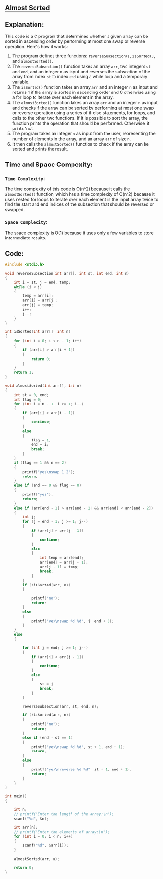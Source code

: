 ## [Almost Sorted](https://www.hackerrank.com/challenges/almost-sorted/problem)

## Explanation:
This code is a C program that determines whether a given array can be sorted in ascending order by performing at most one swap or reverse operation. Here's how it works:

1. The program defines three functions: `reverseSubsection()`, `isSorted()`, and `almostSorted()`.
2. The `reverseSubsection()` function takes an array `arr`, two integers `st` and `end`, and an integer `n` as input and reverses the subsection of the array from index `st` to index `end` using a while loop and a temporary variable.
3. The `isSorted()` function takes an array `arr` and an integer `n` as input and returns 1 if the array is sorted in ascending order and 0 otherwise using a for loop to iterate over each element in the array.
4. The `almostSorted()` function takes an array `arr` and an integer `n` as input and checks if the array can be sorted by performing at most one swap or reverse operation using a series of if-else statements, for loops, and calls to the other two functions. If it is possible to sort the array, the function prints the operation that should be performed. Otherwise, it prints 'no'.
5. The program takes an integer `n` as input from the user, representing the number of elements in the array, and an array `arr` of size `n`.
6. It then calls the `almostSorted()` function to check if the array can be sorted and prints the result.

## Time and Space Compexity:
### `Time Complexity`:
The time complexity of this code is O(n^2) because it calls the `almostSorted()` function, which has a time complexity of O(n^2) because it uses nested for loops to iterate over each element in the input array twice to find the start and end indices of the subsection that should be reversed or swapped.

### `Space Complexity`:
The space complexity is O(1) because it uses only a few variables to store intermediate results.

## Code:
```c
#include <stdio.h>

void reverseSubsection(int arr[], int st, int end, int n)
{
    int i = st, j = end, temp;
    while (i < j)
    {
        temp = arr[i];
        arr[i] = arr[j];
        arr[j] = temp;
        i++;
        j--;
    }
}

int isSorted(int arr[], int n)
{
    for (int i = 0; i < n - 1; i++)
    {
        if (arr[i] > arr[i + 1])
        {
            return 0;
        }
    }
    return 1;
}

void almostSorted(int arr[], int n)
{
    int st = 0, end;
    int flag = 0;
    for (int i = n - 1; i >= 1; i--)
    {
        if (arr[i] > arr[i - 1])
        {
            continue;
        }
        else
        {
            flag = 1;
            end = i;
            break;
        }
    }
    if (flag == 1 && n == 2)
    {
        printf("yes\nswap 1 2");
        return;
    }
    else if (end == 0 && flag == 0)
    {
        printf("yes");
        return;
    }
    else if (arr[end - 1] > arr[end - 2] && arr[end] < arr[end - 2])
    {
        int j;
        for (j = end - 1; j >= 1; j--)
        {
            if (arr[j] > arr[j - 1])
            {
                continue;
            }
            else
            {
                int temp = arr[end];
                arr[end] = arr[j - 1];
                arr[j - 1] = temp;
                break;
            }
        }
        if (!isSorted(arr, n))
        {

            printf("no");
            return;
        }
        else
        {
            printf("yes\nswap %d %d", j, end + 1);
        }
    }
    else
    {

        for (int j = end; j >= 1; j--)
        {
            if (arr[j] < arr[j - 1])
            {
                continue;
            }
            else
            {
                st = j;
                break;
            }
        }

        reverseSubsection(arr, st, end, n);

        if (!isSorted(arr, n))
        {
            printf("no");
            return;
        }
        else if (end - st == 1)
        {
            printf("yes\nswap %d %d", st + 1, end + 1);
            return;
        }
        else
        {
            printf("yes\nreverse %d %d", st + 1, end + 1);
            return;
        }
    }
}

int main()
{

    int n;
    // printf("Enter the length of the array:\n");
    scanf("%d", &n);

    int arr[n];
    // printf("Enter the elements of array:\n");
    for (int i = 0; i < n; i++)
    {
        scanf("%d", &arr[i]);
    }

    almostSorted(arr, n);

    return 0;
}
```
